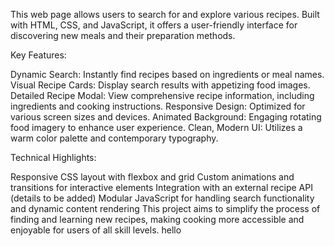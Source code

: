 This web page allows users to search for and explore various recipes. Built with HTML, CSS, and JavaScript, it offers a user-friendly interface for discovering new meals and their preparation methods.

Key Features:

Dynamic Search: Instantly find recipes based on ingredients or meal names.
Visual Recipe Cards: Display search results with appetizing food images.
Detailed Recipe Modal: View comprehensive recipe information, including ingredients and cooking instructions.
Responsive Design: Optimized for various screen sizes and devices.
Animated Background: Engaging rotating food imagery to enhance user experience.
Clean, Modern UI: Utilizes a warm color palette and contemporary typography.

Technical Highlights:

Responsive CSS layout with flexbox and grid
Custom animations and transitions for interactive elements
Integration with an external recipe API (details to be added)
Modular JavaScript for handling search functionality and dynamic content rendering
This project aims to simplify the process of finding and learning new recipes, making cooking more accessible and enjoyable for users of all skill levels.
hello 